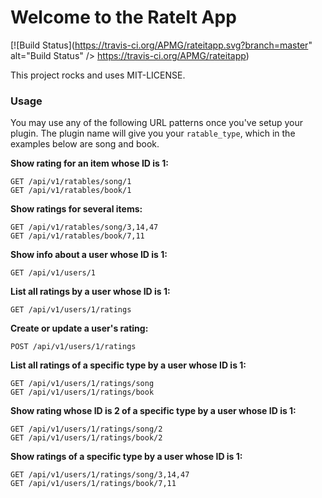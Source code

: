 # Welcome to the RateIt App

[![Build Status](https://travis-ci.org/APMG/rateitapp.svg?branch=master" alt="Build Status" /> https://travis-ci.org/APMG/rateitapp)

This project rocks and uses MIT-LICENSE.

### Usage

You may use any of the following URL patterns once you've setup your plugin. The plugin
name will give you your `ratable_type`, which in the examples below are song and book.

**Show rating for an item whose ID is 1:**

    GET /api/v1/ratables/song/1
    GET /api/v1/ratables/book/1

**Show ratings for several items:**

    GET /api/v1/ratables/song/3,14,47
    GET /api/v1/ratables/book/7,11

**Show info about a user whose ID is 1:**

    GET /api/v1/users/1

**List all ratings by a user whose ID is 1:**

    GET /api/v1/users/1/ratings

**Create or update a user's rating:**

    POST /api/v1/users/1/ratings

**List all ratings of a specific type by a user whose ID is 1:**

    GET /api/v1/users/1/ratings/song
    GET /api/v1/users/1/ratings/book

**Show rating whose ID is 2 of a specific type by a user whose ID is 1:**

    GET /api/v1/users/1/ratings/song/2
    GET /api/v1/users/1/ratings/book/2

**Show ratings of a specific type by a user whose ID is 1:**

    GET /api/v1/users/1/ratings/song/3,14,47
    GET /api/v1/users/1/ratings/book/7,11
